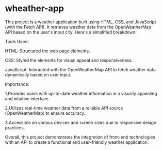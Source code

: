 # wheather-app
This project is a weather application built using HTML, CSS, and JavaScript (with the Fetch API). It retrieves weather data from the OpenWeatherMap API based on the user's input city. Here's a simplified breakdown:



Tools Used:

HTML: Structured the web page elements.


CSS: Styled the elements for visual appeal and responsiveness.


JavaScript: Interacted with the OpenWeatherMap API to fetch weather data dynamically based on user input.



Importance:

1.Provides users with up-to-date weather information in a visually appealing and intuitive interface.


2.Utilizes real-time weather data from a reliable API source (OpenWeatherMap) to ensure accuracy.


3.Accessible on various devices and screen sizes due to responsive design practices.


Overall, this project demonstrates the integration of front-end technologies with an API to create a functional and user-friendly weather application.
